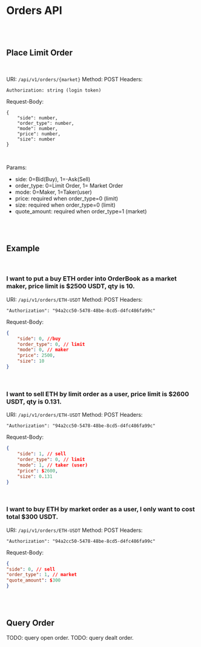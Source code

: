 # Orders API


<br>
<br>

## Place Limit Order

<br>

URI: `/api/v1/orders/{market}`
Method: POST
Headers:
```
Authorization: string (login token)
```
Request-Body:
```
{
    "side": number,
    "order_type": number,
    "mode": number,
    "price": number,
    "size": number
}
```

<br>

Params:

* side: 0=Bid(Buy), 1=-Ask(Sell)
* order_type: 0=Limit Order, 1= Market Order
* mode: 0=Maker, 1=Taker(user)
* price: required when order_type=0 (limit)
* size: required when order_type=0 (limit)
* quote_amount: required when order_type=1 (market)

<br>
<br>

## Example

<br>

### I want to put a __buy ETH__ order into OrderBook as a market maker, price limit is $2500 USDT, qty is 10.

URI: `/api/v1/orders/ETH-USDT`
Method: POST
Headers:
```
"Authorization": "94a2cc50-5478-48be-8cd5-d4fc486fa99c"
```
Request-Body:
```json
{
    "side": 0, //buy
    "order_type": 0, // limit
    "mode": 0, // maker
    "price": 2500,
    "size": 10
}
```

<br>

### I want to sell ETH by limit order as a user, price limit is $2600 USDT, qty is 0.131.

URI: `/api/v1/orders/ETH-USDT`
Method: POST
Headers:
```
"Authorization": "94a2cc50-5478-48be-8cd5-d4fc486fa99c"
```
Request-Body:
```json
{
    "side": 1, // sell
    "order_type": 0, // limit
    "mode": 1, // taker (user)
    "price": $2600,
    "size": 0.131
}
```

<br>

### I want to buy ETH by market order as a user, I only want to cost total $300 USDT.

URI: `/api/v1/orders/ETH-USDT`
Method: POST
Headers:
```
"Authorization": "94a2cc50-5478-48be-8cd5-d4fc486fa99c"
```
Request-Body:
```json
{
"side": 0, // sell
"order_type": 1, // market
"quote_amount": $300
}
```

<br>
<br>

## Query Order

TODO: query open order.
TODO: query dealt order.